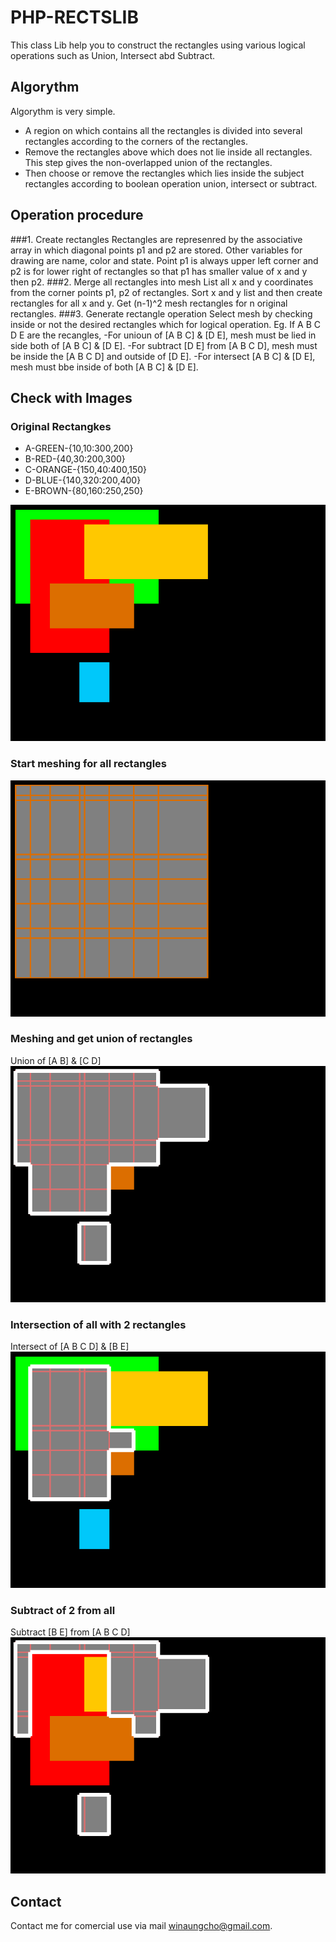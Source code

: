 # PHP-RECTSLIB
This class Lib help you to construct the rectangles using various logical operations such as Union, Intersect abd Subtract.

## Algorythm
Algorythm is very simple.
- A region on which contains all the rectangles is divided into several rectangles according to the corners of the rectangles.
- Remove the rectangles above which does not lie inside all rectangles. This step gives the non-overlapped union of the rectangles.
- Then choose or remove the rectangles which lies inside the subject rectangles according to boolean operation union, intersect or subtract.

## Operation procedure
###1. Create rectangles
Rectangles are represenred by the associative array in which diagonal points p1 and p2 are stored. Other variables for drawing are name, color and state. Point p1 is always upper left corner and p2 is for lower right of rectangles so that p1 has smaller value of x and y then p2.
###2. Merge all rectangles into mesh
List all x and y coordinates from the corner points p1, p2 of rectangles. Sort x and y list and then create rectangles for all x and y. Get (n-1)^2 mesh rectangles for n original rectangles.
###3. Generate rectangle operation
Select mesh by checking inside or not the desired rectangles which for logical operation.
Eg. 
If A B C D E are the recangles, 
-For unioun of [A B C] & [D E], mesh must be lied in side both of [A B C] & [D E].
-For subtract [D E] from [A B C D], mesh must be inside the [A B C D] and outside of [D E].
-For intersect [A B C] & [D E], mesh must bbe inside of both [A B C] & [D E].

## Check with Images
### Original Rectangkes

- A-GREEN-{10,10:300,200}
- B-RED-{40,30:200,300}
- C-ORANGE-{150,40:400,150}
- D-BLUE-{140,320:200,400}
- E-BROWN-{80,160:250,250}

![PHP-RECTSLIB](images/rectsorigin.png)

### Start meshing for all rectangles
![PHP-RECTSLIB](images/rectsuniversal.png)

### Meshing and get union of rectangles
Union of [A B] & [C D]
![PHP-RECTSLIB](images/rectsunion.png)

### Intersection of all with 2 rectangles
Intersect of [A B C D] & [B E]
![PHP-RECTSLIB](images/rectsintersect.png)

### Subtract of 2 from all
Subtract [B E] from [A B C D]
![PHP-RECTSLIB](images/rectssubtract.png)

## Contact
Contact me for comercial use via mail winaungcho@gmail.com.



